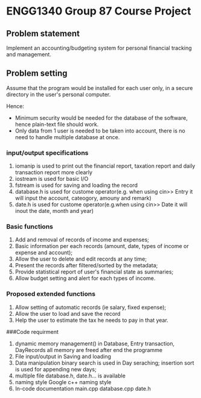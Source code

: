 # ENGG1340 Group 87 Course Project

## Problem statement

Implement an accounting/budgeting system for personal financial tracking and management.

## Problem setting

Assume that the program would be installed for each user only, in a secure directory in the user's personal computer.

Hence:

* Minimum security would be needed for the database of the software, hence plain-text file should work.
* Only data from 1 user is needed to be taken into account, there is no need to handle multiple database at once.

### input/output specifications

1. iomanip is used to print out the financial report, taxation report and daily transaction report more clearly
1. iostream is used for basic I/O
1. fstream is used for saving and loading the record
1. database.h is used for custome operator(e.g. when using cin>> Entry it will input the account, cateogory, amouny and remark)
1. date.h is used for custome operator(e.g.when using cin>> Date it will inout the date, month and year)

### Basic functions

1. Add and removal of records of income and expenses;
1. Basic information per each records (amount, date, types of income or expense and account);
1. Allow the user to delete and edit records at any time;
1. Present the records after filtered/sorted by the metadata;
1. Provide statistical report of user's financial state as summaries;
1. Allow budget setting and alert for each types of income.

### Proposed extended functions
1. Allow setting of automatic records (ie salary, fixed expense);
1. Allow the user to load and save the record
1. Help the user to estimate the tax he needs to pay in that year.

###Code requirment

1. dynamic memory management() in Database, Entry transaction, DayRecords all memory are freed after end the programme 
1. File input/output in Saving and loading 
1. Data manipulation binary search is used in Day seraching; insertion sort is used for appending new days;
1. multiple file database.h, date.h... is available 
1. naming style Google c++ naming style
1. In-code documentation main.cpp database.cpp date.h
